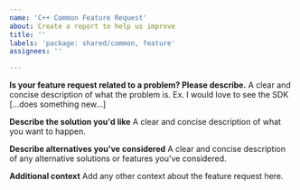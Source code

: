 ```yaml
---
name: 'C++ Common Feature Request'
about: Create a report to help us improve
title: ''
labels: 'package: shared/common, feature'
assignees: ''

---
```


**Is your feature request related to a problem? Please describe.**
  A clear and concise description of what the problem is. Ex. I would love to see the SDK [...does something new...]
  
  **Describe the solution you'd like**
  A clear and concise description of what you want to happen.
  
  **Describe alternatives you've considered**
  A clear and concise description of any alternative solutions or features you've considered.
  
  **Additional context**
  Add any other context about the feature request here.
